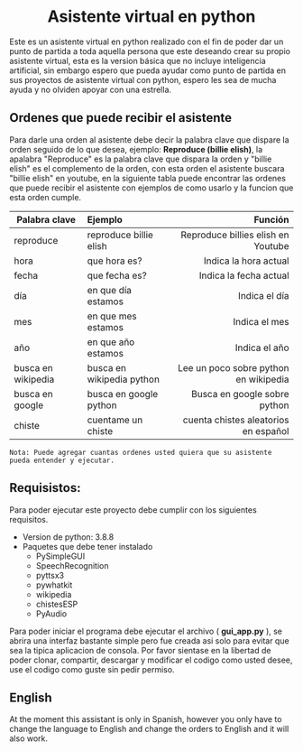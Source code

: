 <center><h1><b>Asistente virtual en python</b></h1></center>

Este es un asistente virtual en python realizado con el fin de poder dar un punto de partida a toda aquella persona que este deseando crear su propio asistente virtual, esta es la version básica que no incluye inteligencia artificial, sin embargo espero que pueda ayudar como punto de partida en sus proyectos de asistente virtual con python, espero les sea de mucha ayuda y no olviden apoyar con una estrella.

## Ordenes que puede recibir el asistente

Para darle una orden al asistente debe decir la palabra clave que dispare la orden seguido de lo que desea, ejemplo: **Reproduce (billie elish)**, la apalabra "Reproduce" es la palabra clave que dispara la orden y "billie elish" es el complemento de la orden, con esta orden el asistente buscara "billie elish" en youtube, en la siguiente tabla puede encontrar las ordenes que puede recibir el asistente con ejemplos de como usarlo y la funcion que esta orden cumple.

| Palabra clave     |  Ejemplo                |  Función              |
|-------------------|:------------------------|----------------------:|
| reproduce         |reproduce billie elish   |Reproduce billies elish en Youtube                                                               |
| hora              |que hora es?             |Indica la hora actual  |
| fecha             |que fecha es?            |Indica la fecha actual |
| día               |en que día estamos       |Indica el día          |
| mes               |en que mes estamos       |Indica el mes          |
| año               |en que año estamos       |Indica el año          |
| busca en wikipedia|busca en wikipedia python|Lee un poco sobre python en wikipedia                                                             |
| busca en google   |busca en google python   |Busca en google sobre python|
| chiste            |cuentame un chiste       |cuenta chistes aleatorios en español                                                               |

    Nota: Puede agregar cuantas ordenes usted quiera que su asistente pueda entender y ejecutar.

## Requisistos:

Para poder ejecutar este proyecto debe cumplir con los siguientes requisitos.

- Version de python: 3.8.8
- Paquetes que debe tener instalado
    - PySimpleGUI
    - SpeechRecognition
    - pyttsx3
    - pywhatkit
    - wikipedia
    - chistesESP
    - PyAudio

Para poder iniciar el programa debe ejecutar el archivo ( **gui_app.py** ), se abrira una interfaz bastante simple pero fue creada asi solo para evitar que sea la tipica aplicacion de consola. Por favor sientase en la libertad de poder clonar, compartir, descargar y modificar el codigo como usted desee, use el codigo como guste sin pedir permiso.

## English

At the moment this assistant is only in Spanish, however you only have to change the language to English and change the orders to English and it will also work.
